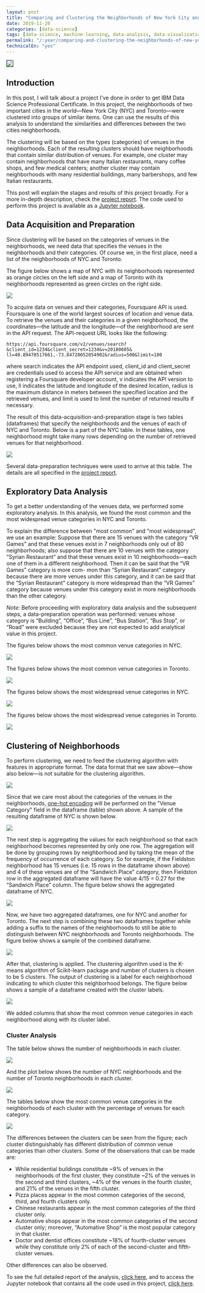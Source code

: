 ```yaml
---
layout: post
title: "Comparing and Clustering the Neighborhoods of New York City and Toronto"
date: 2019-11-20
categories: [data-science] 
tags: [data-science, machine-learning, data-analysis, data-visualization, data-science-project, clustering] 
permalink: "/:year/comparing-and-clustering-the-neighborhoods-of-new-york-city-and-toronto"
technicalEn: "yes"
---
```


<img src="/assets/images/2019/clustnt20.png" style="border:1px solid #333333">

## Introduction

In this post, I will talk about a project I've done in order to get IBM Data Science Professional Certificate. In this project, the neighborhoods of two important cities in the world—New York City (NYC) and Toronto—were clustered into groups of similar items. One can use the results of this analysis to understand the similarities and differences between the two cities neighborhoods.

The clustering will be based on the types (categories) of venues in the neighborhoods. Each of the resulting clusters should have neighborhoods that contain similar distribution of venues. For example, one cluster may contain neighborhoods that have many Italian restaurants, many coffee shops, and few medical centers; another cluster may contain neighborhoods with many residential buildings, many barbershops, and few Italian restaurants.

This post will explain the stages and results of this project broadly. For a more in-depth description, check the [project report](https://github.com/ammar1y/Clustering-and-Comparing-the-Neighborhoods-of-New-York-City-and-Toronto). The code used to perform this project is available as a [Jupyter notebook](https://github.com/ammar1y/Clustering-and-Comparing-the-Neighborhoods-of-New-York-City-and-Toronto).

## Data Acquisition and Preparation

Since clustering will be based on the categories of venues in the neighborhoods, we need data that specifies the venues in the neighborhoods and their categories. Of course we, in the first place, need a list of the neighborhoods of NYC and Toronto. 

The figure below shows a map of NYC with its neighborhoods represented as orange circles on the left side and a map of Toronto with its neighborhoods represented as green circles on the right side.

![](/assets/images/2019/clustnt13.png)

To acquire data on venues and their categories, Foursquare API is used. Foursquare is one of the world largest sources of location and venue data. To retrieve the venues and their categories in a given neighborhood, the coordinates—the latitude and the longitude—of the neighborhood are sent in the API request. The API-request URL looks like the following:

```
https://api.foursquare.com/v2/venues/search? &client_id=1234&client_secret=1234&v=20180605& ll=40.89470517661,-73.84720052054902&radius=500&limit=100
```

where search indicates the API endpoint used, client_id and client_secret are credentials used to access the API service and are obtained when registering a Foursquare developer account, v indicates the API version to use, ll indicates the latitude and longitude of the desired location, radius is the maximum distance in meters between the specified location and the retrieved venues, and limit is used to limit the number of returned results if necessary.

The result of this data-acquisition-and-preparation stage is two tables (dataframes) that specify the neighborhoods and the venues of each of NYC and Toronto. Below is a part of the NYC table. In these tables, one neighborhood might take many rows depending on the number of retrieved venues for that neighborhood. 

![](/assets/images/2019/clustnt16.png)

Several data-preparation techniques were used to arrive at this table. The details are all specified in the [project report](https://github.com/ammar1y/Clustering-and-Comparing-the-Neighborhoods-of-New-York-City-and-Toronto).

## Exploratory Data Analysis

To get a better understanding of the venues data, we performed some exploratory analysis. In this analysis, we found the most common and the most widespread venue categories in NYC and Toronto. 

To explain the difference between "most common" and "most widespread", we use an example: Suppose that there are 15 venues with the category “VR Games” and that these venues exist in 7 neighborhoods only out of 80 neighborhoods; also suppose that there are 10 venues with the category “Syrian Restaurant” and that these venues exist in 10 neighborhoods—each one of them in a different neighborhood. Then it can be said that the “VR Games” category is more com- mon than “Syrian Restaurant” category because there are more venues under this category, and it can be said that the “Syrian Restaurant” category is more widespread than the “VR Games” category because venues under this category exist in more neighborhoods than the other category. 

*Note:* Before proceeding with exploratory data analysis and the subsequent steps, a data-preparation operation was performed: venues whose category is “Building”, “Office”, “Bus Line”, “Bus Station”, “Bus Stop”, or “Road” were excluded because they are not expected to add analytical value in this project. 

The figures below shows the most common venue categories in NYC.

![](/assets/images/2019/clustnt2.png)

The figures below shows the most common venue categories in Toronto.

![](/assets/images/2019/clustnt3.png)

The figures below shows the most widespread venue categories in NYC.

![](/assets/images/2019/clustnt4.png)

The figures below shows the most widespread venue categories in Toronto.

![](/assets/images/2019/clustnt5.png)

## Clustering of Neighborhoods

To perform clustering, we need to feed the clustering algorithm with features in appropriate format. The data format that we saw above—show also below—is not suitable for the clustering algorithm. 

![](/assets/images/2019/clustnt16.png)

Since that we care most about the categories of the venues in the neighborhoods, [one-hot encoding](https://www.google.com/search?q=one-hot+encoding) will be performed on the "Venue Category" field in the dataframe (table) shown above. A sample of the resulting dataframe of NYC is shown below.

![](/assets/images/2019/clustnt6.png)

The next step is aggregating the values for each neighborhood so that each neighborhood becomes represented by only one row. The aggregation will be done by grouping rows by neighborhood and by taking the mean of the frequency of occurrence of each category. So for example, if the Fieldston neighborhood has 15 venues (i.e. 15 rows in the dataframe shown above) and 4 of these venues are of the “Sandwich Place” category, then Fieldston row in the aggregated dataframe will have the value 4/15 = 0.27 for the “Sandwich Place” column. The figure below shows the aggregated dataframe of NYC.

![](/assets/images/2019/clustnt7.png)

Now, we have two aggregated dataframes, one for NYC and another for Toronto. The next step is combining these two dataframes together while adding a suffix to the names of the neighborhoods to still be able to distinguish between NYC neighborhoods and Toronto neighborhoods. The figure below shows a sample of the combined dataframe.

![](/assets/images/2019/clustnt8.png)

After that, clustering is applied. The clustering algorithm used is the K-means algorithm of Scikit-learn package and number of clusters is chosen to be 5 clusters.  The output of clustering is a label for each neighborhood indicating to which cluster this neighborhood belongs. The figure below shows a sample of a dataframe created with the cluster labels.

![](/assets/images/2019/clustnt9.png)

We added columns that show the most common venue categories in each neighborhood along with its cluster label. 

### Cluster Analysis

The table below shows the number of neighborhoods in each cluster.

![](/assets/images/2019/clustnt10.png)

And the plot below shows the number of NYC neighborhoods and the number of Toronto neighborhoods in each cluster.

![](/assets/images/2019/clustnt11.png)

The tables below show the most common venue categories in the neighborhoods of each cluster with the percentage of venues for each category.

![](/assets/images/2019/clustnt12.png)

 The differences between the clusters can be seen from the figure; each cluster distinguishably has different distribution of common venue categories than other clusters. Some of the observations that can be made are: 

- While residential buildings constitute ~9% of venues in the neighborhoods of the first cluster, they constitute ~2% of the venues in the second and third clusters, ~4% of the venues in the fourth cluster, and 21% of the venues in the fifth cluster. 
- Pizza places appear in the most common categories of the second, third, and fourth clusters only. 
- Chinese restaurants appear in the most common categories of the third cluster only. 
- Automative shops appear in the most common categories of the second cluster only; moreover, “Automative Shop” is the most popular category in that cluster. 
- Doctor and dentist offices constitute ~18% of fourth-cluster venues while they constitute only 2% of each of the second-cluster and fifth-cluster venues.

Other differences can also be observed.

To see the full detailed report of the analysis, [click here](https://github.com/ammar1y/Clustering-and-Comparing-the-Neighborhoods-of-New-York-City-and-Toronto), and to access the Jupyter notebook that contains all the code used in this project, [click here](https://github.com/ammar1y/Clustering-and-Comparing-the-Neighborhoods-of-New-York-City-and-Toronto).













